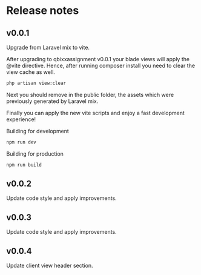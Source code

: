 # Release notes

## v0.0.1
Upgrade from Laravel mix to vite.

After upgrading to qbixxassignment v0.0.1 your blade views will apply the @vite directive. Hence, after running composer install you need to clear the view cache as well.

```sh
php artisan view:clear
```

Next you should remove in the public folder, the assets which were previously generated by Laravel mix.

Finally you can apply the new vite scripts and enjoy a fast development experience!

Building for development
```sh
npm run dev
```

Building for production
```sh
npm run build
```

## v0.0.2
Update code style and apply improvements.

## v0.0.3
Update code style and apply improvements.

## v0.0.4
Update client view header section.

